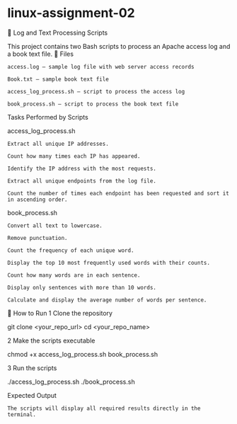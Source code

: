 # linux-assignment-02

📄 Log and Text Processing Scripts

This project contains two Bash scripts to process an Apache access log and a book text file.
📂 Files

    access.log – sample log file with web server access records

    Book.txt – sample book text file

    access_log_process.sh – script to process the access log

    book_process.sh – script to process the book text file

 Tasks Performed by Scripts
 
access_log_process.sh

    Extract all unique IP addresses.

    Count how many times each IP has appeared.

    Identify the IP address with the most requests.

    Extract all unique endpoints from the log file.

    Count the number of times each endpoint has been requested and sort it in ascending order.

 book_process.sh

    Convert all text to lowercase.

    Remove punctuation.

    Count the frequency of each unique word.

    Display the top 10 most frequently used words with their counts.

    Count how many words are in each sentence.

    Display only sentences with more than 10 words.

    Calculate and display the average number of words per sentence.

🚀 How to Run
1️ Clone the repository

git clone <your_repo_url>
cd <your_repo_name>

2️ Make the scripts executable

chmod +x access_log_process.sh book_process.sh

3️ Run the scripts

./access_log_process.sh
./book_process.sh

Expected Output

    The scripts will display all required results directly in the terminal.
